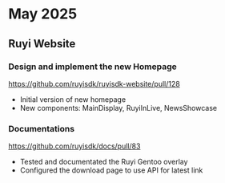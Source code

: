 # May 2025

## Ruyi Website

### Design and implement the new Homepage

https://github.com/ruyisdk/ruyisdk-website/pull/128

- Initial version of new homepage
- New components: MainDisplay, RuyiInLive, NewsShowcase

 

### Documentations

https://github.com/ruyisdk/docs/pull/83
- Tested and documentated the Ruyi Gentoo overlay 
- Configured the download page to use API for latest link
